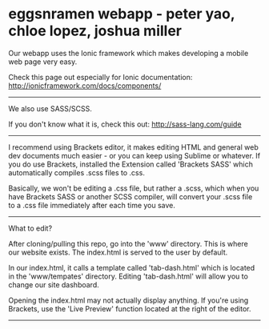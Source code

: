 eggsnramen webapp - peter yao, chloe lopez, joshua miller
=================

Our webapp uses the Ionic framework which makes developing a mobile web page very easy.

Check this page out especially for Ionic documentation:
	http://ionicframework.com/docs/components/

---

We also use SASS/SCSS.

If you don't know what it is, check this out: http://sass-lang.com/guide

---

I recommend using Brackets editor, it makes editing HTML and general web dev documents much easier - or you can keep using Sublime or whatever. If you do use Brackets, installed the Extension called 'Brackets SASS' which automatically compiles .scss files to .css.

Basically, we won't be editing a .css file, but rather a .scss, which when you have Brackets SASS or another SCSS compiler, will convert your .scss file to a .css file immediately after each time you save.

---

What to edit?

After cloning/pulling this repo, go into the 'www' directory. This is where our website exists. The index.html is served to the user by default.

In our index.html, it calls a template called 'tab-dash.html' which is located in the 'www/tempates' directory. Editing 'tab-dash.html' will allow you to change our site dashboard.

Opening the index.html may not actually display anything. If you're using Brackets, use the 'Live Preview' function located at the right of the editor.

---
